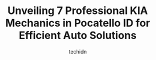 ---
layout: ampstory
image: https://images.unsplash.com/photo-1610566062594-fe61d8f17c71?ixlib=rb-4.0.3&ixid=MnwxMjA3fDB8MHxwaG90by1wYWdlfHx8fGVufDB8fHx8&auto=format&fit=crop&w=640&h=853&q=80
author: techidn
featured: false
description: Experience the excellence of automotive service by visiting the 7 best KIA Mechanic in Pocatello ID, USA. With their expertise, attention to detail, and commitment to customer satisfaction, 
title: Unveiling 7 Professional KIA Mechanics in Pocatello ID for Efficient Auto Solutions
cover:
   title: Unveiling 7 Professional KIA Mechanics in Pocatello ID for Efficient Auto Solutions
   subtitle: Rickpate
   background: https://images.unsplash.com/photo-1610566062594-fe61d8f17c71?ixlib=rb-4.0.3&ixid=MnwxMjA3fDB8MHxwaG90by1wYWdlfHx8fGVufDB8fHx8&auto=format&fit=crop&w=640&h=853&q=80

pages: 
 - layout: thirds
   top: <h1>#1 Accu-Tech Auto Repair</h1>
   bottom: "<p>I broke down on the side of the road and Im from Utah. I have my truck towed here until Friday have been phenomenal. Jason has been outstanding and I trust him completel</p>"
   background: https://www.knot35.com/toplist/wp-content/uploads/2023/06/best-kia-mechanic-1-in-pocatello-id-1685838524.png
   backgroundblur: true
 - layout: thirds
   top: <h1>#2 The Pit Stop Auto Repair</h1>
   bottom: "<p>255 S Arthur Ave, Pocatello, ID 83204, United States</p>"
   background: https://www.knot35.com/toplist/wp-content/uploads/2023/06/best-kia-mechanic-2-in-pocatello-id-1685838525.jpeg
   cta:
      link: https://www.knot35.com/toplist/unveiling-7-professional-kia-mechanics-in-pocatello-id-for-efficient-auto-solutions/
      text: Unveiling 7 Professional KIA Mechanics in Pocatello ID for Efficient Auto Solutions
 - layout: thirds
   top: <h1>#3 Sun Power Automotive</h1>
   bottom: "<p>275 McKinley Ave, Pocatello, ID 83201, United States</p>"
   background: https://www.knot35.com/toplist/wp-content/uploads/2023/06/best-kia-mechanic-3-in-pocatello-id-1685838525.jpeg
   cta:
      link: https://www.knot35.com/toplist/unveiling-7-professional-kia-mechanics-in-pocatello-id-for-efficient-auto-solutions/
      text: Unveiling 7 Professional KIA Mechanics in Pocatello ID for Efficient Auto Solutions
 - layout: thirds
   top: <h1>#4 Coreys Auto Works</h1>
   bottom: "<p>407 E Gould St, Pocatello, ID 83201, United States</p>"
   background: https://images.unsplash.com/photo-1591393223703-56fe1347ac62?ixlib=rb-4.0.3&ixid=MnwxMjA3fDB8MHxwaG90by1wYWdlfHx8fGVufDB8fHx8&auto=format&fit=crop&w=640&h=853&q=80
   cta:
      link: https://www.knot35.com/toplist/unveiling-7-professional-kia-mechanics-in-pocatello-id-for-efficient-auto-solutions/
      text: Unveiling 7 Professional KIA Mechanics in Pocatello ID for Efficient Auto Solutions
 - layout: thirds
   top: <h1>#5 Mels Repair</h1>
   bottom: "<p>829 E Oak St, Pocatello, ID 83201, United States</p>"
   background: https://images.unsplash.com/photo-1522441815192-d9f04eb0615c?ixlib=rb-4.0.3&ixid=MnwxMjA3fDB8MHxwaG90by1wYWdlfHx8fGVufDB8fHx8&auto=format&fit=crop&w=640&h=853&q=80
   cta:
      link: https://www.knot35.com/toplist/unveiling-7-professional-kia-mechanics-in-pocatello-id-for-efficient-auto-solutions/
      text: Unveiling 7 Professional KIA Mechanics in Pocatello ID for Efficient Auto Solutions
 - layout: thirds
   top: <h1>#6 Master Mechanix</h1>
   bottom: "<p>625 N Main St, Pocatello, ID 83204, United States</p>"
   background: https://images.unsplash.com/photo-1618556658017-fd9c732d1360?ixlib=rb-4.0.3&ixid=MnwxMjA3fDB8MHxwaG90by1wYWdlfHx8fGVufDB8fHx8&auto=format&fit=crop&w=640&h=853&q=80
   cta:
      link: https://www.knot35.com/toplist/unveiling-7-professional-kia-mechanics-in-pocatello-id-for-efficient-auto-solutions/
      text: Unveiling 7 Professional KIA Mechanics in Pocatello ID for Efficient Auto Solutions
 - layout: thirds
   top: <h1>#7 Coreys Tyhee Automotive Inc</h1>
   bottom: "<p>12632 W Tyhee Rd, Pocatello, ID 83202, United States</p>"
   background: https://images.unsplash.com/photo-1595364397663-fca4f075d796?ixlib=rb-4.0.3&ixid=MnwxMjA3fDB8MHxwaG90by1wYWdlfHx8fGVufDB8fHx8&auto=format&fit=crop&w=640&h=853&q=80
   cta:
      link: https://www.knot35.com/toplist/unveiling-7-professional-kia-mechanics-in-pocatello-id-for-efficient-auto-solutions/
      text: Unveiling 7 Professional KIA Mechanics in Pocatello ID for Efficient Auto Solutions
 - layout: thirds
   middle: Continue reading...
   background: https://images.unsplash.com/photo-1541356665065-22676f35dd40?ixlib=rb-4.0.3&ixid=MnwxMjA3fDB8MHxwaG90by1wYWdlfHx8fGVufDB8fHx8&auto=format&fit=crop&w=640&h=853&q=80
   cta:
      link: https://www.knot35.com/toplist/unveiling-7-professional-kia-mechanics-in-pocatello-id-for-efficient-auto-solutions/
      text: Unveiling 7 Professional KIA Mechanics in Pocatello ID for Efficient Auto Solutions
      
---